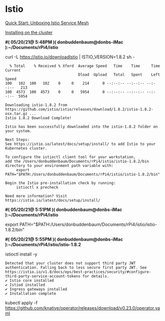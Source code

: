 # Istio

[Quick Start: Unboxing Istio Service Mesh](https://kwonghung-yip.medium.com/quick-start-unboxing-istio-service-mesh-64b61eb319d7)

[Installing on the cluster](https://istio.io/latest/docs/setup/install/)

**#( 05/20/21@ 5:48PM )( donbuddenbaum@donbs-iMac ):~/Documents/rPi4/istio**

   curl -L https://istio.io/downloadIstio | ISTIO_VERSION=1.8.2  sh -
   
      % Total    % Received % Xferd  Average Speed   Time    Time     Time  Current
                                     Dload  Upload   Total   Spent    Left  Speed
    100   102  100   102    0     0    214      0 --:--:-- --:--:-- --:--:--   213
    100  4573  100  4573    0     0   5954      0 --:--:-- --:--:-- --:--:--  5954
    
    Downloading istio-1.8.2 from https://github.com/istio/istio/releases/download/1.8.2/istio-1.8.2-osx.tar.gz ...
    Istio 1.8.2 Download Complete!
    
    Istio has been successfully downloaded into the istio-1.8.2 folder on your system.
    
    Next Steps:
    See https://istio.io/latest/docs/setup/install/ to add Istio to your Kubernetes cluster.
    
    To configure the istioctl client tool for your workstation,
    add the /Users/donbuddenbaum/Documents/rPi4/istio/istio-1.8.2/bin directory to your environment path variable with:
         export PATH="$PATH:/Users/donbuddenbaum/Documents/rPi4/istio/istio-1.8.2/bin"
    
    Begin the Istio pre-installation check by running:
         istioctl x precheck
    
    Need more information? Visit https://istio.io/latest/docs/setup/install/

**#( 05/20/21@ 5:51PM )( donbuddenbaum@donbs-iMac ):~/Documents/rPi4/istio**

   export PATH="$PATH:/Users/donbuddenbaum/Documents/rPi4/istio/istio-1.8.2/bin"

**#( 05/20/21@ 5:55PM )( donbuddenbaum@donbs-iMac ):~/Documents/rPi4/istio/istio-1.8.2**
   
   istioctl install -y
   
    Detected that your cluster does not support third party JWT authentication. Falling back to less secure first party JWT. See https://istio.io/v1.8/docs/ops/best-practices/security/#configure-third-party-service-account-tokens for details.
    ✔ Istio core installed
    ✔ Istiod installed
    ✔ Ingress gateways installed
    ✔ Installation complete
    
    
kubectl apply -f https://github.com/knative/operator/releases/download/v0.23.0/operator.yaml